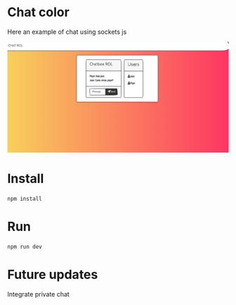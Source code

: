 # Chat color

Here an example of chat using sockets js

![](docs/screenshot.jpeg)

# Install

`npm install`

# Run

`npm run dev`

# Future updates

Integrate private chat
